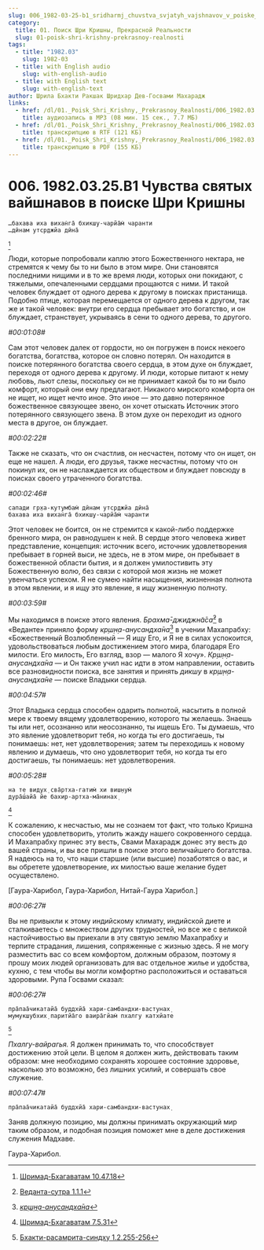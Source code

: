 ```yaml
---
slug: 006_1982-03-25-b1_sridharmj_chuvstva_svjatyh_vajshnavov_v_poiske_shri_krishny
category:
  title: 01. Поиск Шри Кришны, Прекрасной Реальности
  slug: 01-poisk-shri-krishny-prekrasnoy-realnosti
tags:
  - title: "1982.03"
    slug: 1982-03
  - title: with English audio
    slug: with-english-audio
  - title: with English text
    slug: with-english-text
author: Шрила Бхакти Ракшак Шридхар Дев-Госвами Махарадж
links:
  - href: /dl/01._Poisk_Shri_Krishny,_Prekrasnoy_Realnosti/006_1982.03.25.B1_SridharMj_Chuvstva_svjatyh_vajshnavov_v_poiske_Shri_Krishny.mp3
    title: аудиозапись в MP3 (08 мин. 15 сек., 7.7 МБ)
  - href: /dl/01._Poisk_Shri_Krishny,_Prekrasnoy_Realnosti/006_1982.03.25.B1_SridharMj_Chuvstva_svjatyh_vajshnavov_v_poiske_Shri_Krishny.rtf
    title: транскрипцию в RTF (121 КБ)
  - href: /dl/01._Poisk_Shri_Krishny,_Prekrasnoy_Realnosti/006_1982.03.25.B1_SridharMj_Chuvstva_svjatyh_vajshnavov_v_poiske_Shri_Krishny.pdf
    title: транскрипцию в PDF (155 КБ)
---
```


# 006. 1982.03.25.B1 Чувства святых вайшнавов в поиске Шри Кришны

    …бахава иха вихан̇га̄ бхикш̣у-чарйа̄м̇ чаранти
    …дӣнам утср̣джйа дӣна̄
[^ftnref1]

Люди, которые попробовали каплю этого Божественного нектара, не стремятся к чему бы то ни было в этом мире. Они становятся последними нищими и в то же время люди, которых они покидают, с тяжелыми, опечаленными сердцами прощаются с ними. И такой человек блуждает от одного дерева к другому в поисках пристанища. Подобно птице, которая перемещается от одного дерева к другом, так же и такой человек: внутри его сердца пребывает это богатство, и он блуждает, странствует, укрываясь в сени то одного дерева, то другого.

*#00:01:08#*

Сам этот человек далек от гордости, но он погружен в поиск некоего богатства, богатства, которое он словно потерял. Он находится в поиске потерянного богатства своего сердца, в этом духе он блуждает, переходя от одного дерева к другому. И люди, которые питают к нему любовь, льют слезы, поскольку он не принимает какой бы то ни было комфорт, который они ему предлагают. Никакого мирского комфорта он не ищет, но ищет нечто иное. Это иное — это давно потерянное божественное связующее звено, он хочет отыскать Источник этого потерянного связующего звена. В этом духе он переходит из одного места в другое, он блуждает.

*#00:02:22#*

Также не сказать, что он счастлив, он несчастен, потому что он ищет, он еще не нашел. А люди, его друзья, также несчастны, потому что он покинул их, он не наслаждается их обществом и блуждает повсюду в поисках своего утраченного богатства.

*#00:02:46#*

    сапади гр̣ха-кут̣умбам̇ дӣнам утср̣джйа дӣна̄
    бахава иха вихан̇га̄ бхикш̣у-чарйа̄м̇ чаранти

Этот человек не боится, он не стремится к какой-либо поддержке бренного мира, он равнодушен к ней. В сердце этого человека живет представление, концепция: источник всего, источник удовлетворения пребывает в горней выси, не здесь, не в этом мире, он пребывает в божественной области бытия, и я должен умилостивить эту Божественную волю, без связи с которой моя жизнь не может увенчаться успехом. Я не сумею найти насыщения, жизненная полнота в этом явлении, и я ищу это явление, я ищу жизненную полноту.

*#00:03:59#*

Мы находимся в поиске этого явления. *Брахма̄-джиджн̃а̄са̄*[^ftnref2] в «Веданте» приняло форму *кр̣ш̣н̣а-анусандха̄на*[^ftnref3] в учении Махапрабху: «Божественный Возлюбленный — Я ищу Его, и Я не в силах успокоится, удовольствоваться любым достижением этого мира, благодаря Его милости. Его милость, Его взгляд, взор — малого Я хочу». *Кр̣ш̣н̣а-анусандха̄на* — и Он также учил нас идти в этом направлении, оставить все разновидности поиска, все занятия и принять *дикшу* в *кр̣ш̣н̣а-анусандха̄не* — поиске Владыки сердца.

*#00:04:57#*

Этот Владыка сердца способен одарить полнотой, насытить в полной мере к твоему вящему удовлетворению, которого ты желаешь. Знаешь ты или нет, осознанно или неосознанно, ты ищешь Его. Ты думаешь, что это явление удовлетворит тебя, но когда ты его достигаешь, ты понимаешь: нет, нет удовлетворения; затем ты переходишь к новому явлению и думаешь, что оно удовлетворит тебя, но когда ты его достигаешь, ты понимаешь: нет удовлетворения.

*#00:05:28#*

    на те видух̣ сва̄ртха-гатим̇ хи виш̣н̣ум̇
    дура̄ш́айа̄ йе бахир-артха-ма̄нинах̣
[^ftnref4]

К сожалению, к несчастью, мы не сознаем тот факт, что только Кришна способен удовлетворить, утолить жажду нашего сокровенного сердца. И Махапрабху принес эту весть, Свами Махарадж донес эту весть до вашей страны, и вы все пришли в поиске этого величайшего богатства. Я надеюсь на то, что наши старшие (или высшие) позаботятся о вас, и вы обретете удовлетворение, их милостью ваше желание будет осуществлено.

[Гаура-Харибол, Гаура-Харибол, Нитай-Гаура Харибол.]

*#00:06:27#*

Вы не привыкли к этому индийскому климату, индийской диете и сталкиваетесь с множеством других трудностей, но все же с великой настойчивостью вы приехали в эту святую землю Махапрабху и терпите страдания, лишения, сопряженные с жизнью здесь. Я не могу разместить вас со всем комфортом, должным образом, поэтому я прошу моих людей организовать для вас отдельное жилье и удобства, кухню, с тем чтобы вы могли комфортно расположиться и оставаться здоровыми. Рупа Госвами сказал:

*#00:06:27#*

    пра̄паа̄чикатайа̄ буддхйа̄ хари-самбандхи-вастунах̣
    мумукшубхих̣ паритйа̄го ваира̄гйам̇ пхалгу катхйате
[^ftnref5]

*Пхалгу-вайрагья.* Я должен принимать то, что способствует достижению этой цели. В целом я должен жить, действовать таким образом: мне необходимо сохранять хорошее состояние здоровье, насколько это возможно, без лишних усилий, и совершать свое служение.

*#00:07:47#*

    пра̄паа̄чикатайа̄ буддхйа̄ хари-самбандхи-вастунах̣

Заняв должную позицию, мы должны принимать окружающий мир таким образом, и подобная позиция поможет мне в деле достижения служения Мадхаве.

Гаура-Харибол.



[^ftnref1]: [Шримад-Бхагаватам 10.47.18](../notes/shrimad-bhagavatam/shrimad-bhagavatam-10-47-18.md)

[^ftnref2]: [Веданта-сутра 1.1.1](../notes/vedanta-sutra/vedanta-sutra-1-1-1.md)

[^ftnref3]: [*кр̣ш̣н̣а-анусандха̄на*](../notes/shloka/krshna-anusandhana.md)

[^ftnref4]: [Шримад-Бхагаватам 7.5.31](../notes/shrimad-bhagavatam/shrimad-bhagavatam-7-5-31.md)

[^ftnref5]: [Бхакти-расамрита-синдху 1.2.255-256](../notes/bhakti-rasamrita-sindhu/bhakti-rasamrita-sindhu-1-2-255-256.md)
